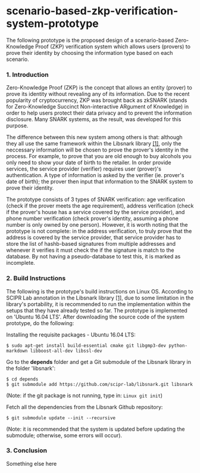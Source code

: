 # scenario-based-zkp-verification-system-prototype

The following prototype is the proposed design of a scenario-based Zero-Knowledge Proof (ZKP) verification system which allows users (provers) to prove their identity by choosing the information type based on each scenario.

### 1. Introduction

Zero-Knowledge Proof (ZKP) is the concept that allows an entity (prover) to prove its identity without revealing any of its information. Due to the recent popularity of cryptocurrency, ZKP was brought back as zkSNARK (stands for Zero-Knowledge Succinct Non-interactive ARgument of Knowledge) in order to help users protect their data privacy and to prevent the information disclosure. Many SNARK systems, as the result, was developed for this purpose.

The difference between this new system among others is that: although they all use the same framework within the Libsnark library [[1]](https://github.com/scipr-lab/libsnark), only the neccessary information will be chosen to prove the prover's identity in the process. For example, to prove that you are old enough to buy alcohols you only need to show your date of birth to the retailer. In order provide services, the service provider (verifier) requires user (prover)'s authentication. A type of information is asked by the verifier (ie. prover's date of birth); the prover then input that information to the SNARK system to prove their identity.

The prototype consists of 3 types of SNARK verification: age verification (check if the prover meets the age requirement), address verification (check if the prover's house has a service covered by the service provider), and phone number verification (check prover's identity, assuming a phone number is only owned by one person). However, it is worth noting that the prototype is not complete: in the address verification, to truly prove that the address is covered by the service provider, that service provider has to store the list of hashb-based signatures from multiple addresses and whenever it verifies it must check the if the signature is match to the database. By not having a pseudo-database to test this, it is marked as incomplete.

### 2. Build Instructions

The following is the prototype's build instructions on Linux OS. According to SCIPR Lab annotation in the Libsnark library [[1]](https://github.com/scipr-lab/libsnark), due to some limitation in the library's portability, it is recommended to run the implementation within the setups that they have already tested so far. The prototype is implemented on 'Ubuntu 16.04 LTS'. After downloading the source code of the system prototype, do the following:

Installing the requisite packages - Ubuntu 16.04 LTS:
``` Linux
$ sudo apt-get install build-essential cmake git libgmp3-dev python-markdown libboost-all-dev libssl-dev
```

Go to the <b>depends</b> folder and get a Git submodule of the Libsnark library in the folder 'libsnark':
``` Linux
$ cd depends
$ git submodule add https://github.com/scipr-lab/libsnark.git libsnark
```
(Note: if the git package is not running, type in: ```Linux git init```)

Fetch all the dependencies from the Libsnark Github repository:
``` Linux
$ git submodule update --init --recursive
```
(Note: it is recommended that the system is updated before updating the submodule; otherwise, some errors will occur). 

### 3. Conclusion
Something else here
